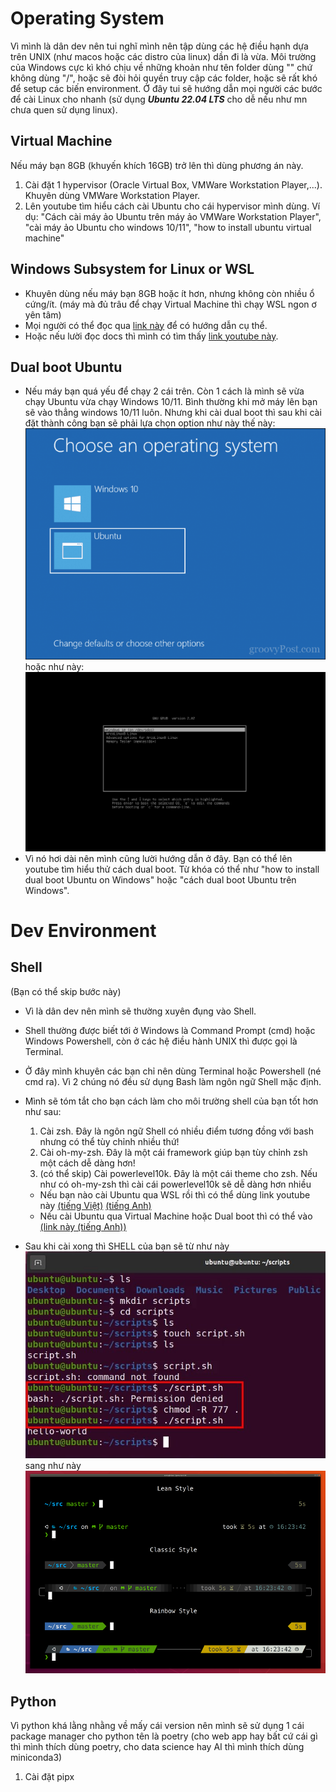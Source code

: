 # Operating System

Vì mình là dân dev nên tui nghĩ mình nên tập dùng các hệ điều hạnh dựa trên UNIX (như macos hoặc các distro của linux) dần đi là vừa. Môi trường của Windows cực kì khó chịu về những khoản như tên folder dùng "\" chứ không dùng "/", hoặc sẽ đòi hỏi quyền truy cập các folder, hoặc sẽ rất khó để setup các biến environment. Ở đây tui sẽ hướng dẫn mọi người các bước để cài Linux cho nhanh (sử dụng ***Ubuntu 22.04 LTS*** cho dễ nếu như mn chưa quen sử dụng linux).

## Virtual Machine

Nếu máy bạn 	8GB (khuyến khích 16GB) trở lên thì dùng phương án này.

1. Cài đặt 1 hypervisor (Oracle Virtual Box, VMWare Workstation Player,...). Khuyên dùng VMWare Workstation Player.
2. Lên youtube tìm hiểu cách cài Ubuntu cho cái hypervisor mình dùng. Ví dụ: "Cách cài máy ảo Ubuntu trên máy ảo VMWare Workstation Player", "cài máy ảo Ubuntu cho windows 10/11", "how to install ubuntu virtual machine"

## Windows Subsystem for Linux or WSL

* Khuyên dùng nếu máy bạn 8GB hoặc ít hơn, nhưng không còn nhiều ổ cứng/ít. (máy mà đủ trâu để chạy Virtual Machine thì chạy WSL ngon ơ yên tâm)
* Mọi người có thể đọc qua [link này](https://learn.microsoft.com/en-us/windows/wsl/install) để có hướng dẫn cụ thể.
* Hoặc nếu lười đọc docs thì mình có tìm thấy [link youtube này](https://youtu.be/aIYhaeJa90g?si=bqBFyaN3AM4gZRJo).

## Dual boot Ubuntu

* Nếu máy bạn quá yếu để chạy 2 cái trên. Còn 1 cách là mình sẽ vừa chạy Ubuntu vừa chạy Windows 10/11. Bình thường khi mở máy lên bạn sẽ vào thẳng windows 10/11 luôn. Nhưng khi cài dual boot thì sau khi cài đặt thành công bạn sẽ phải lựa chọn option như này thế này: ![alt text](assets/windows_boot_manager.png)  
hoặc như này: ![alt text](assets/grub.png)
* Vì nó hơi dài nên mình cũng lười hướng dẫn ở đây. Bạn có thể lên youtube tìm hiểu thử cách dual boot. Từ khóa có thể như "how to install dual boot Ubuntu on Windows" hoặc "cách dual boot Ubuntu trên Windows".

# Dev Environment

## Shell

(Bạn có thể skip bước này)

* Vì là dân dev nên mình sẽ thường xuyên đụng vào Shell.
* Shell thường được biết tới ở Windows là Command Prompt (cmd) hoặc Windows Powershell, còn ở các hệ điều hành UNIX thì được gọi là Terminal.
* Ở đây mình khuyên các bạn chỉ nên dùng Terminal hoặc Powershell (né cmd ra). Vì 2 chúng nó đều sử dụng Bash làm ngôn ngữ Shell mặc định.
* Mình sẽ tóm tắt cho bạn cách làm cho môi trường shell của bạn tốt hơn như sau:

  1. Cài zsh. Đây là ngôn ngữ Shell có nhiều điểm tương đồng với bash nhưng có thể tùy chỉnh nhiều thứ!
  2. Cài oh-my-zsh. Đây là một cái framework giúp bạn tùy chỉnh zsh một cách dễ dàng hơn!
  3. (có thể skip) Cài powerlevel10k. Đây là một cái theme cho zsh. Nếu như có oh-my-zsh thì cài cái powerlevel10k sẽ dễ dàng hơn nhiều

  * Nếu bạn nào cài Ubuntu qua WSL rồi thì có thể dùng link youtube này [(tiếng Việt)](https://youtu.be/jtk3Aw1wqRQ?si=mYDREyBC2JO3qrUa) [(tiếng Anh)](https://youtu.be/235G6X5EAvM?si=8Y1mlvRivkU0un24)
  * Nếu cài Ubuntu qua Virtual Machine hoặc Dual boot thì có thể vào [(link này (tiếng Anh))](https://youtu.be/z7wzRKkYdFg?si=b2Dc-43cDpOjpbgH)
* Sau khi cài xong thì SHELL của bạn sẽ từ như này ![alt text](assets/ubuntu_bash_demo.png) sang như này ![alt text](assets/p10k_demo.png)

## Python

Vì python khá lằng nhằng về mấy cái version nên mình sẽ sử dụng 1 cái package manager cho python tên là poetry (cho web app hay bất cứ cái gì thì mình thích dùng poetry, cho data science hay AI thì mình thích dùng miniconda3)

1. Cài đặt pipx
